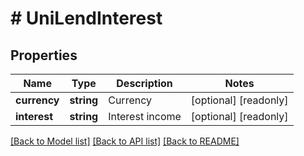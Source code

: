 # # UniLendInterest

## Properties

Name | Type | Description | Notes
------------ | ------------- | ------------- | -------------
**currency** | **string** | Currency | [optional] [readonly] 
**interest** | **string** | Interest income | [optional] [readonly] 

[[Back to Model list]](../../README.md#documentation-for-models) [[Back to API list]](../../README.md#documentation-for-api-endpoints) [[Back to README]](../../README.md)
